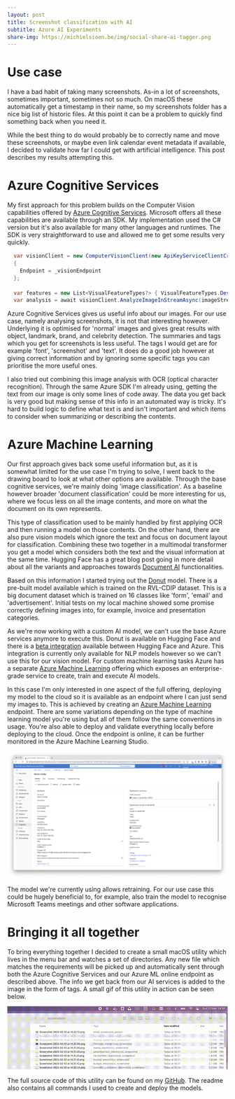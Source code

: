 ```yaml
---
layout: post
title: Screenshot classification with AI
subtitle: Azure AI Experiments
share-img: https://michielsioen.be/img/social-share-ai-tagger.png
---
```


# Use case

I have a bad habit of taking many screenshots. As-in a lot of screenshots, sometimes important, sometimes not so much. On macOS these automatically get a timestamp in their name, so my screenshots folder has a nice big list of historic files. At this point it can be a problem to quickly find something back when you need it.

While the best thing to do would probably be to correctly name and move these screenshots, or maybe even link calendar event metadata if available, I decided to validate how far I could get with artificial intelligence. This post describes my results attempting this.

# Azure Cognitive Services

My first approach for this problem builds on the Computer Vision capabilities offered by [Azure Cognitive Services](https://azure.microsoft.com/en-us/products/cognitive-services/). Microsoft offers all these capabilities are available through an SDK. My implementation used the C# version but it's also available for many other languages and runtimes. The SDK is very straightforward to use and allowed me to get some results very quickly.

```csharp
  var visionClient = new ComputerVisionClient(new ApiKeyServiceClientCredentials(_visionSubscriptionKey))
  {
    Endpoint = _visionEndpoint
  };
  
  var features = new List<VisualFeatureTypes?> { VisualFeatureTypes.Description, VisualFeatureTypes.Tags };
  var analysis = await visionClient.AnalyzeImageInStreamAsync(imageStream, visualFeatures: features);
```

Azure Cognitive Services gives us useful info about our images. For our use case, namely analysing screenshots, it is not that interesting however. Underlying it is optimised for 'normal' images and gives great results with object, landmark, brand, and celebrity detection. The summaries and tags which you get for screenshots is less useful. The tags I would get are for example 'font', 'screenshot' and 'text'. It does do a good job however at giving correct information and by ignoring some specific tags you can prioritise the more useful ones.

I also tried out combining this image analysis with OCR (optical character recognition). Through the same Azure SDK I'm already using, getting the text from our image is only some lines of code away. The data you get back is very good but making sense of this info in an automated way is tricky. It's hard to build logic to define what text is and isn't important and which items to consider when summarizing or describing the contents.

# Azure Machine Learning

Our first approach gives back some useful information but, as it is somewhat limited for the use case I'm trying to solve, I went back to the drawing board to look at what other options are available. Through the base cognitive services, we're mainly doing 'image classification'. As a baseline however broader 'document classification' could be more interesting for us, where we focus less on all the image contents, and more on what the document on its own represents.

This type of classification used to be mainly handled by first applying OCR and then running a model on those contents. On the other hand, there are also pure vision models which ignore the text and focus on document layout for classification. Combining these two together in a multimodal transformer you get a model which considers both the text and the visual information at the same time. Hugging Face has a great blog post going in more detail about all the variants and approaches towards [Document AI](https://huggingface.co/blog/document-ai) functionalities.

Based on this information I started trying out the [Donut](https://github.com/clovaai/donut) model. There is a pre-built model available which is trained on the RVL-CDIP dataset. This is a big document dataset which is trained on 16 classes like 'form', 'email' and 'advertisement'. Initial tests on my local machine showed some promise correctly defining images into, for example, invoice and presentation categories.

As we're now working with a custom AI model, we can't use the base Azure services anymore to execute this. Donut is available on Hugging Face and there is a [beta integration](https://azure.microsoft.com/en-us/solutions/hugging-face-on-azure/) available between Hugging Face and Azure. This integration is currently only available for NLP models however so we can't use this for our vision model. For custom machine learning tasks Azure has a separate [Azure Machine Learning](https://azure.microsoft.com/en-us/products/machine-learning/) offering which exposes an enterprise-grade service to create, train and execute AI models.

In this case I'm only interested in one aspect of the full offering, deploying my model to the cloud so it is available as an endpoint where I can just send my images to. This is achieved by creating an [Azure Machine Learning](https://learn.microsoft.com/en-us/azure/machine-learning/concept-endpoints) endpoint. There are some variations depending on the type of machine learning model you're using but all of them follow the same conventions in usage. You're also able to deploy and validate everything locally before deploying to the cloud. Once the endpoint is online, it can be further monitored in the Azure Machine Learning Studio.

![Microsoft Azure Machine Learning Studio](/img/azure-machine-learning-studio-endpoint.png)

The model we're currently using allows retraining. For our use case this could be hugely beneficial to, for example, also train the model to recognise Microsoft Teams meetings and other software applications.

# Bringing it all together

To bring everything together I decided to create a small macOS utility which lives in the menu bar and watches a set of directories. Any new file which matches the requirements will be picked up and automatically sent through both the Azure Cognitive Services and our Azure ML online endpoint as described above. The info we get back from our AI services is added to the image in the form of tags. A small gif of this utility in action can be seen below.

![Demo](/img/aitagger-demo.gif)

The full source code of this utility can be found on my [GitHub](https://github.com/msioen/ai-tagger). The readme also contains all commands I used to create and deploy the models.

<br />
<br />
